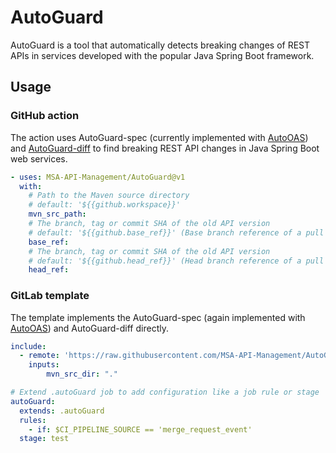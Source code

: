 # AutoGuard
AutoGuard is a tool that automatically detects breaking changes of REST APIs in services developed with the popular Java Spring Boot framework.

## Usage
### GitHub action
The action uses AutoGuard-spec (currently implemented with [AutoOAS](https://github.com/MSA-API-Management/AutoOAS-action)) and [AutoGuard-diff](https://github.com/MSA-API-Management/AutoGuard-diff-action) to find breaking REST API changes in Java Spring Boot web services.

~~~yml
- uses: MSA-API-Management/AutoGuard@v1
  with:
    # Path to the Maven source directory
    # default: '${{github.workspace}}'
    mvn_src_path:
    # The branch, tag or commit SHA of the old API version
    # default: '${{github.base_ref}}' (Base branch reference of a pull request)
    base_ref:
    # The branch, tag or commit SHA of the old API version
    # default: '${{github.head_ref}}' (Head branch reference of a pull request)
    head_ref:
~~~

### GitLab template
The template implements the AutoGuard-spec (again implemented with [AutoOAS](https://github.com/MSA-API-Management/AutoOAS-action)) and AutoGuard-diff directly.
~~~yml
include:
  - remote: 'https://raw.githubusercontent.com/MSA-API-Management/AutoGuard/refs/tags/v1/AutoGuard.gitlab-ci.yml'
    inputs:
        mvn_src_dir: "."

# Extend .autoGuard job to add configuration like a job rule or stage 
autoGuard:
  extends: .autoGuard
  rules:
    - if: $CI_PIPELINE_SOURCE == 'merge_request_event'
  stage: test
~~~

